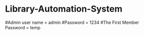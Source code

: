 # Library-Automation-System
#Admin user name = admin
#Password = 1234
#The First Member Password = temp
